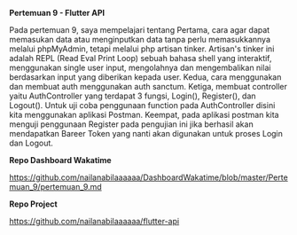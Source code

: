 **Pertemuan 9 - Flutter API**

Pada pertemuan 9, saya mempelajari tentang
Pertama, cara agar dapat memasukan data atau menginputkan data tanpa perlu memasukkannya melalui phpMyAdmin, 
tetapi melalui php artisan tinker. Artisan's tinker ini adalah REPL (Read Eval Print Loop) sebuah bahasa shell yang interaktif, 
menggunakan single user input, mengolahnya dan mengembalikan nilai berdasarkan input yang diberikan kepada user.
Kedua, cara menggunakan dan membuat auth menggunakan auth sanctum.
Ketiga, membuat controller yaitu AuthController yang terdapat 3 fungsi, Login(), Register(), dan Logout(). 
Untuk uji coba penggunaan function pada AuthController disini kita menggunakan aplikasi Postman.
Keempat, pada aplikasi postman kita menguji penggunaan Register pada pengujian ini jika berhasil akan mendapatkan Bareer Token 
yang nanti akan digunakan untuk proses Login dan Logout.

**Repo Dashboard Wakatime**

https://github.com/nailanabilaaaaaa/DashboardWakatime/blob/master/Pertemuan_9/pertemuan_9.md

**Repo Project**

https://github.com/nailanabilaaaaaa/flutter-api
